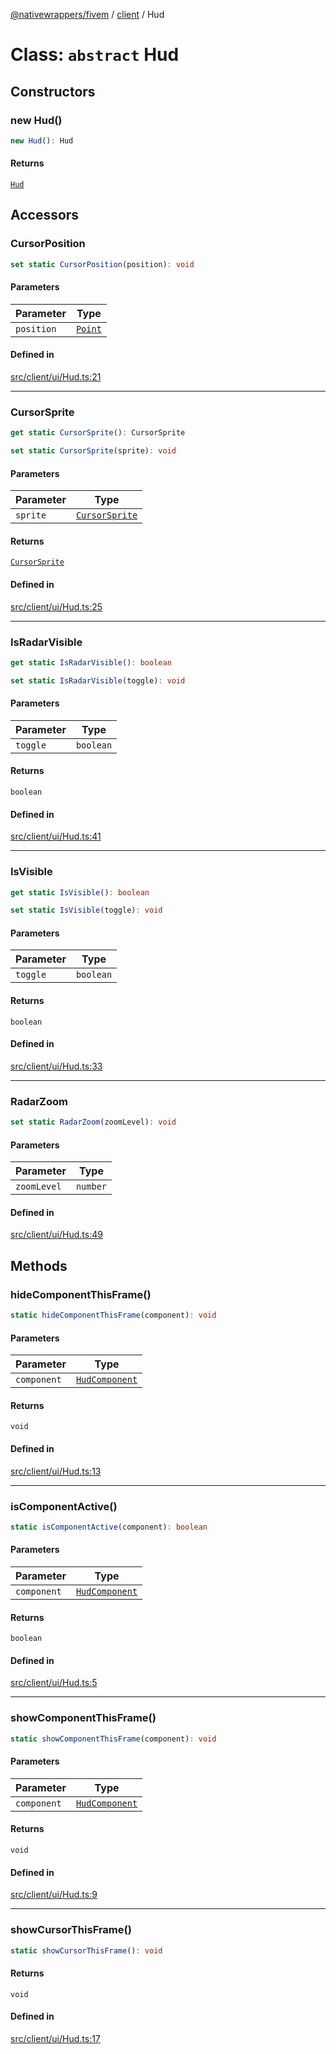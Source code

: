 [@nativewrappers/fivem](../../README.md) / [client](../README.md) / Hud

# Class: `abstract` Hud

## Constructors

### new Hud()

```ts
new Hud(): Hud
```

#### Returns

[`Hud`](Hud.md)

## Accessors

### CursorPosition

```ts
set static CursorPosition(position): void
```

#### Parameters

| Parameter | Type |
| ------ | ------ |
| `position` | [`Point`](Point.md) |

#### Defined in

[src/client/ui/Hud.ts:21](https://github.com/nativewrappers/fivem/blob/23974f37709c3a4a6a2e52877548e496df556c3f/src/client/ui/Hud.ts#L21)

***

### CursorSprite

```ts
get static CursorSprite(): CursorSprite
```

```ts
set static CursorSprite(sprite): void
```

#### Parameters

| Parameter | Type |
| ------ | ------ |
| `sprite` | [`CursorSprite`](../enumerations/CursorSprite.md) |

#### Returns

[`CursorSprite`](../enumerations/CursorSprite.md)

#### Defined in

[src/client/ui/Hud.ts:25](https://github.com/nativewrappers/fivem/blob/23974f37709c3a4a6a2e52877548e496df556c3f/src/client/ui/Hud.ts#L25)

***

### IsRadarVisible

```ts
get static IsRadarVisible(): boolean
```

```ts
set static IsRadarVisible(toggle): void
```

#### Parameters

| Parameter | Type |
| ------ | ------ |
| `toggle` | `boolean` |

#### Returns

`boolean`

#### Defined in

[src/client/ui/Hud.ts:41](https://github.com/nativewrappers/fivem/blob/23974f37709c3a4a6a2e52877548e496df556c3f/src/client/ui/Hud.ts#L41)

***

### IsVisible

```ts
get static IsVisible(): boolean
```

```ts
set static IsVisible(toggle): void
```

#### Parameters

| Parameter | Type |
| ------ | ------ |
| `toggle` | `boolean` |

#### Returns

`boolean`

#### Defined in

[src/client/ui/Hud.ts:33](https://github.com/nativewrappers/fivem/blob/23974f37709c3a4a6a2e52877548e496df556c3f/src/client/ui/Hud.ts#L33)

***

### RadarZoom

```ts
set static RadarZoom(zoomLevel): void
```

#### Parameters

| Parameter | Type |
| ------ | ------ |
| `zoomLevel` | `number` |

#### Defined in

[src/client/ui/Hud.ts:49](https://github.com/nativewrappers/fivem/blob/23974f37709c3a4a6a2e52877548e496df556c3f/src/client/ui/Hud.ts#L49)

## Methods

### hideComponentThisFrame()

```ts
static hideComponentThisFrame(component): void
```

#### Parameters

| Parameter | Type |
| ------ | ------ |
| `component` | [`HudComponent`](../enumerations/HudComponent.md) |

#### Returns

`void`

#### Defined in

[src/client/ui/Hud.ts:13](https://github.com/nativewrappers/fivem/blob/23974f37709c3a4a6a2e52877548e496df556c3f/src/client/ui/Hud.ts#L13)

***

### isComponentActive()

```ts
static isComponentActive(component): boolean
```

#### Parameters

| Parameter | Type |
| ------ | ------ |
| `component` | [`HudComponent`](../enumerations/HudComponent.md) |

#### Returns

`boolean`

#### Defined in

[src/client/ui/Hud.ts:5](https://github.com/nativewrappers/fivem/blob/23974f37709c3a4a6a2e52877548e496df556c3f/src/client/ui/Hud.ts#L5)

***

### showComponentThisFrame()

```ts
static showComponentThisFrame(component): void
```

#### Parameters

| Parameter | Type |
| ------ | ------ |
| `component` | [`HudComponent`](../enumerations/HudComponent.md) |

#### Returns

`void`

#### Defined in

[src/client/ui/Hud.ts:9](https://github.com/nativewrappers/fivem/blob/23974f37709c3a4a6a2e52877548e496df556c3f/src/client/ui/Hud.ts#L9)

***

### showCursorThisFrame()

```ts
static showCursorThisFrame(): void
```

#### Returns

`void`

#### Defined in

[src/client/ui/Hud.ts:17](https://github.com/nativewrappers/fivem/blob/23974f37709c3a4a6a2e52877548e496df556c3f/src/client/ui/Hud.ts#L17)
